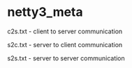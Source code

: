 # netty3_meta

c2s.txt - client to server communication

s2c.txt - server to client communication

s2s.txt - server to server communication
